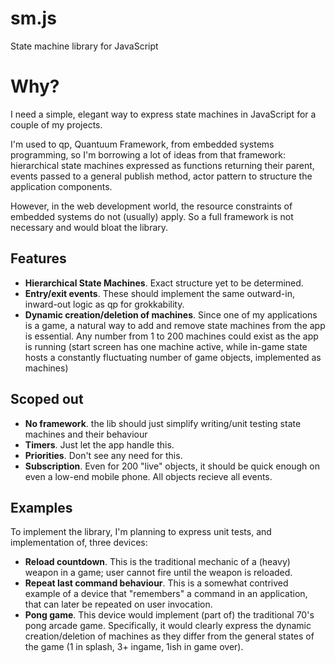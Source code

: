 # sm.js
State machine library for JavaScript

Why?
====

I need a simple, elegant way to express state machines in JavaScript for a couple of my projects.

I'm used to qp, Quantuum Framework, from embedded systems programming, so I'm borrowing a lot of ideas from that framework:
hierarchical state machines expressed as functions returning their parent, events passed to a general publish method, actor pattern
to structure the application components.

However, in the web development world, the resource constraints of embedded systems do not (usually) apply. So a full framework is
not necessary and would bloat the library.

Features
--------

  * __Hierarchical State Machines__. Exact structure yet to be determined.
  * __Entry/exit events__. These should implement the same outward-in, inward-out logic as qp for grokkability.
  * __Dynamic creation/deletion of machines__. Since one of my applications is a game, a natural way to add and
   remove state machines from the app is essential. Any number from 1 to 200 machines could exist as the
   app is running (start screen has one machine active, while in-game state hosts a constantly fluctuating
   number of game objects, implemented as machines)

Scoped out
----------

 * __No framework__. the lib should just simplify writing/unit testing state machines and their behaviour
 * __Timers__. Just let the app handle this.
 * __Priorities__. Don't see any need for this.
 * __Subscription__. Even for 200 "live" objects, it should be quick enough on even a low-end mobile phone.
  All objects recieve all events.

Examples
--------
To implement the library, I'm planning to express unit tests, and implementation of, three devices:

  * __Reload countdown__. This is the traditional mechanic of a (heavy) weapon in a game; user cannot fire until the weapon is reloaded.
  * __Repeat last command behaviour__. This is a somewhat contrived example of a device that "remembers" a command in an application,
    that can later be repeated on user invocation.
  * __Pong game__. This device would implement (part of) the traditional 70's pong arcade game. Specifically, it would clearly express
    the dynamic creation/deletion of machines as they differ from the general states of the game (1 in splash, 3+ ingame, 1ish in game
    over).
    
